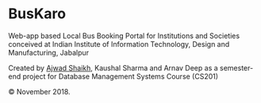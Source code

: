 # BusKaro
Web-app based Local Bus Booking Portal for Institutions and Societies conceived at Indian Institute of Information Technology, Design and Manufacturing, Jabalpur

Created by [Ajwad Shaikh](../../../), Kaushal Sharma and Arnav Deep as a semester-end project for Database Management Systems Course (CS201)

© November 2018.
